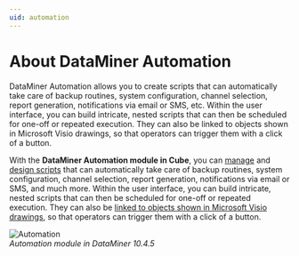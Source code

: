 ```yaml
---
uid: automation
---
```


# About DataMiner Automation

DataMiner Automation allows you to create scripts that can automatically take care of backup routines, system configuration, channel selection, report generation, notifications via email or SMS, etc. Within the user interface, you can build intricate, nested scripts that can then be scheduled for one-off or repeated execution. They can also be linked to objects shown in Microsoft Visio drawings, so that operators can trigger them with a click of a button.

With the **DataMiner Automation module in Cube**, you can [manage](xref:Managing_Automation_scripts) and [design scripts](xref:Designing_Automation_scripts) that can automatically take care of backup routines, system configuration, channel selection, report generation, notifications via email or SMS, and much more. Within the user interface, you can build intricate, nested scripts that can then be scheduled for one-off or repeated execution. They can also be [linked to objects shown in Microsoft Visio drawings](xref:Linking_a_shape_to_an_Automation_script), so that operators can trigger them with a click of a button.

![Automation](~/dataminer/images/Automation.png)<br>*Automation module in DataMiner 10.4.5*
